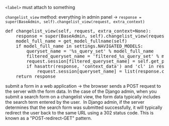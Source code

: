 
`<label>` must attach to something

`changelist_view` method:
everything in admin panel -> 
`response = super(BaseAdmin, self).changelist_view(request, extra_context)`

<pre>
def changelist_view(self, request, extra_context=None):  
    response = super(BaseAdmin, self).changelist_view(request, extra_context)  
    model_full_name = get_model_fullname(self)  
    if model_full_name in settings.NAVIGATED_MODELS:  
        queryset_name = '%s_query_set' % model_full_name  
        filtered_queryset_name = 'filtered_%s_query_set' % model_full_name  
        request.session[filtered_queryset_name] = self.get_preserved_filters(request) != ''  
        if hasattr(response, 'context_data') and 'cl' in response.context_data:  
            request.session[queryset_name] = list(response.context_data["cl"].queryset.values('pk'))  
    return response
</pre>


submit a form in a web application -> the browser sends a POST request to the server with the form data.
In the case of the Django admin, when you submit a search form on a changelist view, the form data typically includes the search term entered by the user.  In Django admin, if the server determines that the search form was submitted successfully, it will typically redirect the user back to the same URL using a 302 status code. This is known as a "POST-redirect-GET" pattern.

